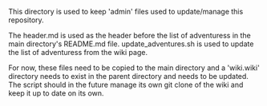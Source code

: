 This directory is used to keep 'admin' files used to update/manage this repository.

The header.md is used as the header before the list of adventuress in the main directory's README.md file. update_adventures.sh is used to update the list of adventuress from the wiki page.

For now, these files need to be copied to the main directory and a 'wiki.wiki' directory needs to exist in the parent directory and needs to be updated. The script should in the future manage its own git clone of the wiki and keep it up to date on its own.
